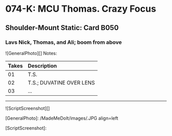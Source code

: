 # 074-K: MCU Thomas. Crazy Focus

## Shoulder-Mount Static: Card B050

### Lavs Nick, Thomas, and Ali; boom from above

![GeneralPhoto][]
Notes: 

| Takes | Description |
|:---|:----|
| 01 | T.S. |
| 02 | T.S.; DUVATINE OVER LENS |
| 03 | ... |

----

![ScriptScreenshot][]


[GeneralPhoto]:  /MadeMeDoIt/images/.JPG align=left

[ScriptScreenshot]: 